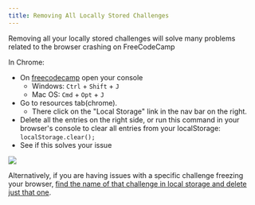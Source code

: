 ```yaml
---
title: Removing All Locally Stored Challenges
---
```

Removing all your locally stored challenges will solve many problems related to the browser crashing on FreeCodeCamp

In Chrome:

*   On [freecodecamp](https://freecodecamp.com) open your console
    *   Windows: `Ctrl` + `Shift` + `J`
    *   Mac OS: `Cmd` + `Opt` + `J`
*   Go to resources tab(chrome).
    *   There click on the "Local Storage" link in the nav bar on the right.
*   Delete all the entries on the right side, or run this command in your browser's console to clear all entries from your localStorage: `localStorage.clear();`
*   See if this solves your issue

![](//discourse-user-assets.s3.amazonaws.com/original/2X/9/9ea6a9cf48282cbf2aa766a6aa5ce59218c80528.png)

Alternatively, if you are having issues with a specific challenge freezing your browser, [find the name of that challenge in local storage and delete just that one](http://forum.freecodecamp.com/t/clear-specific-values-from-your-browser-local-storage/19128).